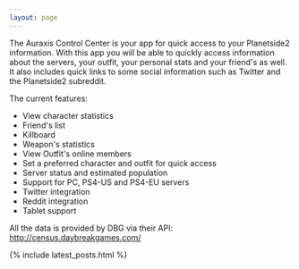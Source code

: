 ```yaml
---
layout: page
---
```


The Auraxis Control Center is your app for quick access to your Planetside2 information. With this app you will be able to quickly access information about the servers, your outfit, your personal stats and your friend's as well. It also includes quick links to some social information such as Twitter and the Planetside2 subreddit.

The current features:
- View character statistics
- Friend's list
- Killboard
- Weapon's statistics
- View Outfit's online members
- Set a preferred character and outfit for quick access
- Server status and estimated population
- Support for PC, PS4-US and PS4-EU servers
- Twitter integration
- Reddit integration
- Tablet support

All the data is provided by DBG via their API: http://census.daybreakgames.com/

{% include latest_posts.html  %}
